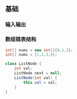 ## 基础

### 输入输出



### 数组链表结构

```java
int[] nums = new int[]{0,1,3};
int[] nums = {1,2,3,4};

class ListNode {
    int val;
    ListNode next = null;
    ListNode(int val) {
        this.val = val;
    }
}
```

